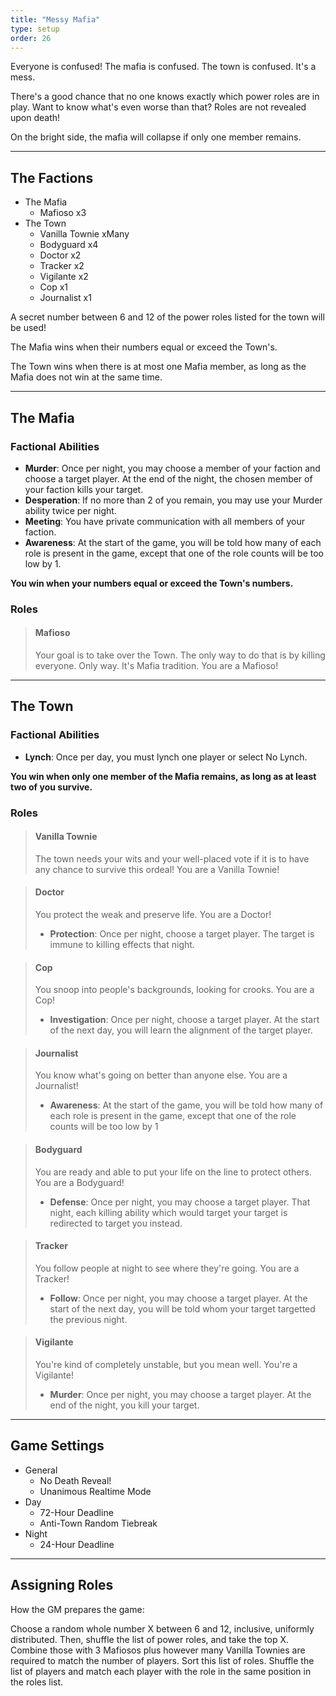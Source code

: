 ```yaml
---
title: "Messy Mafia"
type: setup
order: 26
---
```


Everyone is confused! The mafia is confused. The town is confused. It's a mess.

There's a good chance that no one knows exactly which power roles are in play. Want to know what's even worse than that? Roles are not revealed upon death!

On the bright side, the mafia will collapse if only one member remains.

----

## The Factions

* The Mafia
  * Mafioso x3
* The Town
  * Vanilla Townie xMany
  * Bodyguard x4
  * Doctor x2
  * Tracker x2
  * Vigilante x2
  * Cop x1
  * Journalist x1

A secret number between 6 and 12 of the power roles listed for the town will be used!

The Mafia wins when their numbers equal or exceed the Town's.

The Town wins when there is at most one Mafia member, as long as the Mafia does not win at the same time.

----

## The Mafia

### Factional Abilities

* **Murder**: Once per night, you may choose a member of your faction and choose a target player. At the end of the night, the chosen member of your faction kills your target.
* **Desperation**: If no more than 2 of you remain, you may use your Murder ability twice per night.
* **Meeting**: You have private communication with all members of your faction.
* **Awareness**: At the start of the game, you will be told how many of each role is present in the game, except that one of the role counts will be too low by 1.

**You win when your numbers equal or exceed the Town's numbers.**

### Roles

> #### Mafioso
> 
> Your goal is to take over the Town. The only way to do that is by killing everyone. Only way. It's Mafia tradition. You are a Mafioso!

----

## The Town

### Factional Abilities

* **Lynch**: Once per day, you must lynch one player or select No Lynch.

**You win when only one member of the Mafia remains, as long as at least two of you survive.**

### Roles

> #### Vanilla Townie
>
> The town needs your wits and your well-placed vote if it is to have any chance to survive this ordeal! You are a Vanilla Townie!

> #### Doctor
>
> You protect the weak and preserve life. You are a Doctor!
>
> * **Protection**: Once per night, choose a target player. The target is immune to killing effects that night.

> #### Cop
>
> You snoop into people's backgrounds, looking for crooks. You are a Cop!
>
> * **Investigation**: Once per night, choose a target player. At the start of the next day, you will learn the alignment of the target player.

> #### Journalist
>
> You know what's going on better than anyone else. You are a Journalist!
>
> * **Awareness**: At the start of the game, you will be told how many of each role is present in the game, except that one of the role counts will be too low by 1

> #### Bodyguard
>
> You are ready and able to put your life on the line to protect others. You are a Bodyguard!
>
> * **Defense**: Once per night, you may choose a target player. That night, each killing ability which would target your target is redirected to target you instead.

> #### Tracker
>
> You follow people at night to see where they're going. You are a Tracker!
>
> * **Follow**: Once per night, you may choose a target player. At the start of the next day, you will be told whom your target targetted the previous night.

> #### Vigilante
>
> You're kind of completely unstable, but you mean well. You're a Vigilante!
>
> * **Murder**: Once per night, you may choose a target player. At the end of the night, you kill your target.

----

## Game Settings

* General
  * No Death Reveal!
  * Unanimous Realtime Mode
* Day
  * 72-Hour Deadline
  * Anti-Town Random Tiebreak
* Night
  * 24-Hour Deadline

----

## Assigning Roles

How the GM prepares the game:

Choose a random whole number X between 6 and 12, inclusive, uniformly distributed. Then, shuffle the list of power roles, and take the top X. Combine those with 3 Mafiosos plus however many Vanilla Townies are required to match the number of players. Sort this list of roles. Shuffle the list of players and match each player with the role in the same position in the roles list.


